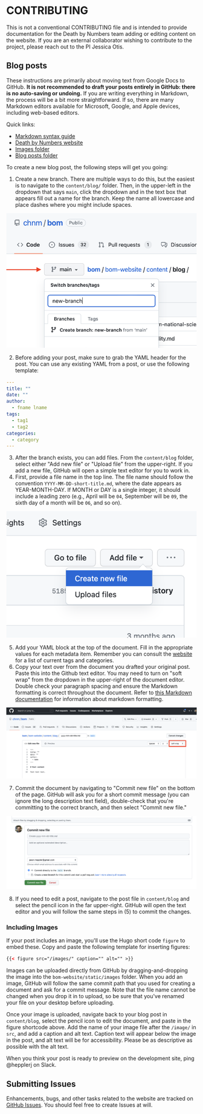 # CONTRIBUTING

This is not a conventional CONTRIBUTING file and is intended to provide documentation for the Death by Numbers team adding or editing content on the website. If you are an external collaborator wishing to contribute to the project, please reach out to the PI Jessica Otis.

## Blog posts

These instructions are primarily about moving text from Google Docs to GitHub. **It is not recommended to draft your posts entirely in GitHub: there is no auto-saving or undoing.** If you are writing everything in Markdown, the process will be a bit more straightforward. If so, there are many Markdown editors available for Microsoft, Google, and Apple devices, including web-based editors.

Quick links:

- [Markdown syntax guide](https://markdownguide.org)
- [Death by Numbers website](https://deathbynumbers.org)
- [Images folder](https://github.com/chnm/bom/tree/main/bom-website/static/images)
- [Blog posts folder](https://github.com/chnm/bom/tree/main/bom-website/content/blog)

To create a new blog post, the following steps will get you going:

1. Create a new branch. There are multiple ways to do this, but the easiest is to navigate to the `content/blog/` folder. Then, in the upper-left in the dropdown that says `main`, click the dropdown and in the text box that appears fill out a name for the branch. Keep the name all lowercase and place dashes where you might include spaces.

![Adding a branch.](docs/new_branch.png)

2. Before adding your post, make sure to grab the YAML header for the post. You can use any existing YAML from a post, or use the following template:

```yaml
---
title: ""
date: ""
author:
  - fname lname
tags:
  - tag1
  - tag2
categories:
  - category
---
```

3. After the branch exists, you can add files. From the `content/blog` folder, select either "Add new file" or "Upload file" from the upper-right. If you add a new file, GitHub will open a simple text editor for you to work in.
4. First, provide a file name in the top line. The file name should follow the convention `YYYY-MM-DD-short-title.md`, where the date appears as YEAR-MONTH-DAY. If MONTH or DAY is a single integer, it should include a leading zero (e.g., April will be `04`, September will be `09`, the sixth day of a month will be `06`, and so on).

![Creating new files.](docs/new_file.png)

5. Add your YAML block at the top of the document. Fill in the appropriate values for each metadata item. Remember you can consult the [website](https://deathbynumbers.org/blog/) for a list of current tags and categories.
6. Copy your text over from the document you drafted your original post. Paste this into the Github text editor. You may need to turn on "soft wrap" from the dropdown in the upper-right of the document editor. Double check your paragraph spacing and ensure the Markdown formatting is correct throughout the document. Refer to [this Markdown documentation](https://markdownguide.org) for information about markdown formatting.

![Docuemnt editing.](docs/creating-editing.png)

7. Commit the document by navigating to "Commit new file" on the bottom of the page. GitHub will ask you for a short commit message (you can ignore the long description text field), double-check that you're committing to the correct branch, and then select "Commit new file."

![Committing files.](docs/committing.png)

8. If you need to edit a post, navigate to the post file in `content/blog` and select the pencil icon in the far upper-right. GitHub will open the text editor and you will follow the same steps in (5) to commit the changes.

### Including Images

If your post includes an image, you'll use the Hugo short code `figure` to embed these. Copy and paste the following template for inserting figures:

```html
{{< figure src="/images/" caption="" alt="" >}}
```

Images can be uploaded directly from GitHub by dragging-and-dropping the image into the `bom-website/static/images` folder. When you add an image, GitHub will follow the same commit path that you used for creating a document and ask for a commit message. Note that the file name cannot be changed when you drop it in to upload, so be sure that you've renamed your file on your desktop before uploading.

Once your image is uploaded, navigate back to your blog post in `content/blog`, select the pencil icon to edit the document, and paste in the figure shortcode above. Add the name of your image file after the `/image/` in `src`, and add a caption and alt text. Caption text will appear below the image in the post, and alt text will be for accessibility. Please be as descriptive as possible with the alt text.

When you think your post is ready to preview on the development site, ping @hepplerj on Slack.

## Submitting Issues

Enhancements, bugs, and other tasks related to the website are tracked on [GitHub Issues](https://github.com/chnm/bom/issues). You should feel free to create Issues at will.
